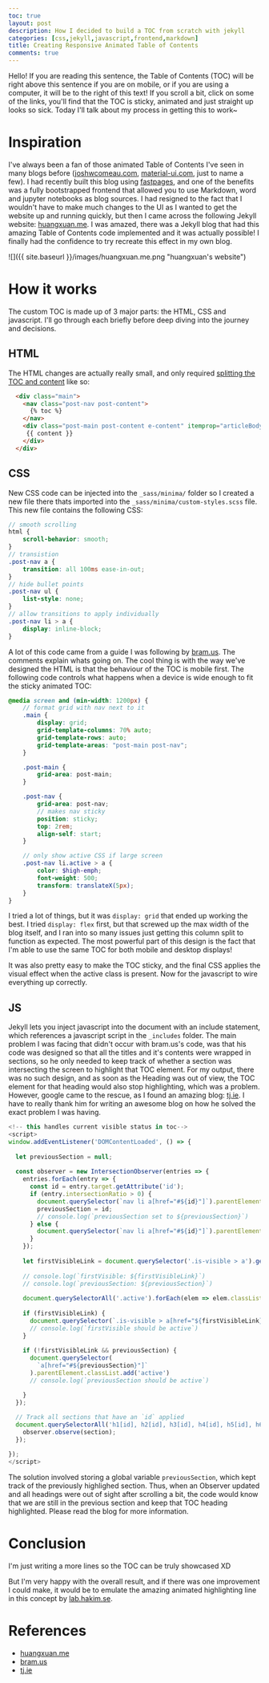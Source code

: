 ```yaml
---
toc: true
layout: post
description: How I decided to build a TOC from scratch with jekyll
categories: [css,jekyll,javascript,frontend,markdown]
title: Creating Responsive Animated Table of Contents
comments: true
---
```


Hello! If you are reading this sentence, the Table of Contents (TOC) will be right above this sentence if you are on mobile, or if you are using a computer, it will be to the right of this text! If you scroll a bit, click on some of the links, you'll find that the TOC is sticky, animated and just straight up looks so sick. Today I'll talk about my process in getting this to work~

# Inspiration

I've always been a fan of those animated Table of Contents I've seen in many blogs before ([joshwcomeau.com](https://www.joshwcomeau.com/react/dark-mode/), [material-ui.com](https://material-ui.com/components/text-fields/), just to name a few). I had recently built this blog using [fastpages](https://fastpages.fast.ai/), and one of the benefits was a fully bootstrapped frontend that allowed you to use Markdown, word and jupyter notebooks as blog sources. I had resigned to the fact that I wouldn't have to make much changes to the UI as I wanted to get the website up and running quickly, but then I came across the following Jekyll website: [huangxuan.me](https://huangxuan.me/2015/05/25/js-module-loader/). I was amazed, there was a Jekyll blog that had this amazing Table of Contents code implemented and it was actually possible! I finally had the confidence to try recreate this effect in my own blog.


![]({{ site.baseurl }}/images/huangxuan.me.png "huangxuan's website")

# How it works

The custom TOC is made up of 3 major parts: the HTML, CSS and javascript. I'll go through each briefly before deep diving into the journey and decisions.

## HTML

The HTML changes are actually really small, and only required [splitting the TOC and content](https://github.com/toshimaru/jekyll-toc#advanced-usage) like so:

```html
  <div class="main">
    <nav class="post-nav post-content">
      {% toc %}
    </nav>
    <div class="post-main post-content e-content" itemprop="articleBody">
     {{ content }}
    </div>
  </div>
```

## CSS

New CSS code can be injected into the `_sass/minima/` folder so I created a new file there thats imported into the `_sass/minima/custom-styles.scss` file. This new file contains the following CSS:

```scss
// smooth scrolling
html {
	scroll-behavior: smooth;
}
// transistion
.post-nav a {
    transition: all 100ms ease-in-out;
}
// hide bullet points
.post-nav ul {
    list-style: none;
}
// allow transitions to apply individually
.post-nav li > a {
    display: inline-block;
}
```

A lot of this code came from a guide I was following by [bram.us](https://www.bram.us/2020/01/10/smooth-scrolling-sticky-scrollspy-navigation/). The comments explain whats going on. The cool thing is with the way we've designed the HTML is that the behaviour of the TOC is mobile first. The following code controls what happens when a device is wide enough to fit the sticky animated TOC:

```scss
@media screen and (min-width: 1200px) {
    // format grid with nav next to it
    .main {
        display: grid;
        grid-template-columns: 70% auto;
        grid-template-rows: auto;
        grid-template-areas: "post-main post-nav";
    }

    .post-main {
        grid-area: post-main;
    }

    .post-nav {
        grid-area: post-nav;
        // makes nav sticky
        position: sticky;
        top: 2rem;
        align-self: start;
    }

    // only show active CSS if large screen
    .post-nav li.active > a {
        color: $high-emph;
        font-weight: 500;
        transform: translateX(5px);
    }
}
```

I tried a lot of things, but it was `display: grid` that ended up working the best. I tried `display: flex` first, but that screwed up the max width of the blog itself, and I ran into so many issues just getting this column split to function as expected. The most powerful part of this design is the fact that I'm able to use the same TOC for both mobile and desktop displays! 

It was also pretty easy to make the TOC sticky, and the final CSS applies the visual effect when the active class is present. Now for the javascript to wire everything up correctly.

## JS

Jekyll lets you inject javascript into the document with an include statement, which references a javascript script in the `_includes` folder. The main problem I was facing that didn't occur with bram.us's code, was that his code was designed so that all the titles and it's contents were wrapped in sections, so he only needed to keep track of whether a section was intersecting the screen to highlight that TOC element. For my output, there was no such design, and as soon as the Heading was out of view, the TOC element for that heading would also stop highlighting, which was a problem. However, google came to the rescue, as I found an amazing blog: [tj.ie](https://tj.ie/building-a-table-of-contents-with-the-intersection-observer-api/). I have to really thank him for writing an awesome blog on how he solved the exact problem I was having. 

```js
<!-- this handles current visible status in toc-->
<script>
window.addEventListener('DOMContentLoaded', () => {
    
  let previousSection = null;
  
  const observer = new IntersectionObserver(entries => {
    entries.forEach(entry => {
      const id = entry.target.getAttribute('id');
      if (entry.intersectionRatio > 0) {
        document.querySelector(`nav li a[href="#${id}"]`).parentElement.classList.add('is-visible');
        previousSection = id;
        // console.log(`previousSection set to ${previousSection}`)
      } else {
        document.querySelector(`nav li a[href="#${id}"]`).parentElement.classList.remove('is-visible');
      }
    });
    
    let firstVisibleLink = document.querySelector('.is-visible > a').getAttribute('href');
    
    // console.log(`firstVisible: ${firstVisibleLink}`)
    // console.log(`previousSection: ${previousSection}`)
  
    document.querySelectorAll('.active').forEach(elem => elem.classList.remove('active'))
  
    if (firstVisibleLink) {
      document.querySelector(`.is-visible > a[href="${firstVisibleLink}"]`).parentElement.classList.add('active')
      // console.log(`firstVisible should be active`)
    }
  
    if (!firstVisibleLink && previousSection) {
      document.querySelector(
        `a[href="#${previousSection}"]`
      ).parentElement.classList.add('active')
      // console.log(`previousSection should be active`)

    }
  });
  
  // Track all sections that have an `id` applied
  document.querySelectorAll('h1[id], h2[id], h3[id], h4[id], h5[id], h6[id]').forEach((section) => {
    observer.observe(section);
  });

});
</script>
```

The solution involved storing a global variable `previousSection`, which kept track of the previously highlighed section. Thus, when an Observer updated and all headings were out of sight after scrolling a bit, the code would know that we are still in the previous section and keep that TOC heading highlighted. Please read the blog for more information.

# Conclusion

I'm just writing a more lines so the TOC can be truly showcased XD

But I'm very happy with the overall result, and if there was one improvement I could make, it would be to emulate the amazing animated highlighting line in this concept by [lab.hakim.se](https://lab.hakim.se/progress-nav/).

# References

- [huangxuan.me](https://huangxuan.me/2015/05/25/js-module-loader/)
- [bram.us](https://www.bram.us/2020/01/10/smooth-scrolling-sticky-scrollspy-navigation/)
- [tj.ie](https://tj.ie/building-a-table-of-contents-with-the-intersection-observer-api/)